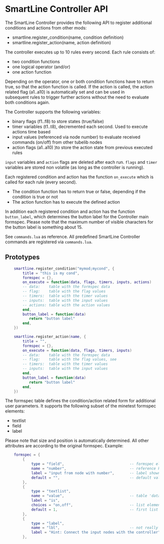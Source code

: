 # SmartLine Controller API


The SmartLine Controller provides the following API to register additional conditions and actions from other mods:


* smartline.register_condition(name, condition definition)
* smartline.register_action(name, action definition)

The controller executes up to 10 rules every second. Each rule consists of:
- two condition functions 
- one logical operator (and/or)
- one action function

Depending on the operator, one or both condition functions have to return true, so that the action function is called.
If the action is called, the action related flag (a1..a10) is automatically set and can be used in  
subsequent rules to trigger further actions without the need to evaluate both conditions again.

The Controller supports the following variables:
- binary flags (f1..f8) to store states (true/false)
- timer variables (t1..t8), decremented each second. Used to execute actions time based
- input values (referenced via node number) to evaluate received commands (on/off) from other tubelib nodes
- action flags (a1..a10) )to store the action state from previous executed rules

`input` variables and `action` flags are deleted after each run. `flags` and `timer` variables are stored non volatile (as long as the controller is running).

Each registered condition and action has the function `on_execute`  which is called for each rule (every second).
* The condition function has to return true or false, depending if the condition is true or not
* The action function has to execute the defined action

In addition each registered condition and action has the function `button_label`, which determines the button label
for the Controller main formspec. Please note that the maximum number of visible characters for the button label is
something about 15.

See `commands.lua` as reference. All predefined SmartLine Controller commands are registered via `commands.lua`.

## Prototypes

```LUA
    smartline.register_condition("mymod;mycond", {
    	title = "this is my cond",
    	formspec = {},
    	on_execute = function(data, flags, timers, inputs, actions) 
    	-- data:    table with the formspec data 
    	-- flag:    table with the flag values
    	-- timers:  table with the timer values
    	-- inputs:  table with the input values
    	-- actions: table with the action values
    	end,
    	button_label = function(data) 
    	   return "button label"
    	end,
    })
```


```LUA
    smartline.register_action(name, {
    	title = "",
    	formspec = {},
    	on_execute = function(data, flags, timers, inputs) 
    	-- data:    table with the formspec data 
    	-- flag:    table with the flag values, see 
    	-- timers:  table with the timer values
    	-- inputs:  table with the input values
    	end,
    	button_label = function(data) 
    	   return "button label"
    	end,
    })
```
 
The formspec table defines the condition/action related form for additional user parameters.
It supports the following subset of the minetest formspec elements:

  - textlist
  - field
  - label

Please note that size and position is automatically determined.
All other attributes are according to the original formspec.
Example:

```LUA
	formspec = {
		{
			type = "field",                              -- formspec element
			name = "number",                             -- reference key for the table 'data' used in function `on_execute`
			label = "input from node with number",       -- label shown above of the element
			default = "",                                -- default value
		},
		{
			type = "textlist",
			name = "value",                              -- table 'data.value'
			label = "is",
			choices = "on,off",                          -- list elements
			default = 1,                                 -- first list element as default value
		},
		{
			type = "label",                      
			name = "lbl",                                -- not really used, but internally needed
			label = "Hint: Connect the input nodes with the controller", 
		},
```
 
 
 